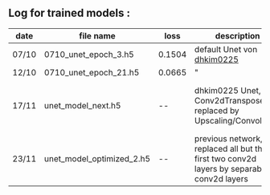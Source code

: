 ## Log for trained models :
| date 	| file name 			| loss 	 | description | comment |
--------|-----------------------|--------|-------------|---------|
| 07/10 | 0710_unet_epoch_3.h5 	| 0.1504 | default Unet von [dhkim0225](https://github.com/dhkim0225/keras-image-segmentation.git) | naja |
| 12/10 | 0710_unet_epoch_21.h5 | 0.0665 | " | better |
| 17/11 | unet_model_next.h5    | --     | dhkim0225 Unet, Conv2dTranspose replaced by Upscaling/Convolution | trained with pretrained vgg16 weights |
| 23/11 | unet_model_optimized_2.h5 | -- | previous network, but replaced all but the first two conv2d layers by separable conv2d layers | accuracy not the same as before yet | Epoch 9 |
